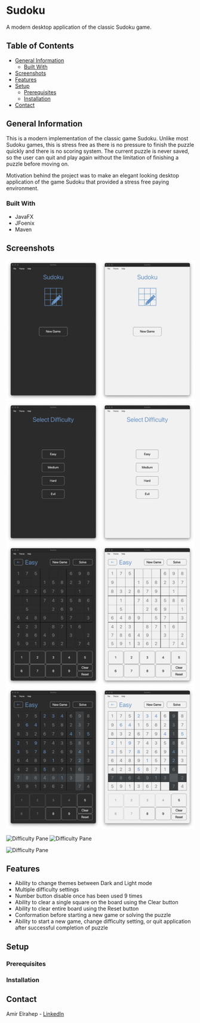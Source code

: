 # Sudoku

A modern desktop application of the classic Sudoku game.

## Table of Contents

* [General Information](#general-information)
    * [Built With](#built-with)
* [Screenshots](#screenshots)
* [Features](#features)
* [Setup](#setup)
    * [Prerequisites](prerequisites)
    * [Installation](installation)
* [Contact](#contact)

## General Information

This is a modern implementation of the classic game Sudoku. Unlike most Sudoku games, this is stress free as there is no
pressure to finish the puzzle quickly and there is no scoring system. The current puzzle is never saved, so the user can
quit and play again without the limitation of finishing a puzzle before moving on.

Motivation behind the project was to make an elegant looking desktop application of the game Sudoku that provided a
stress free paying environment.

### Built With

* JavaFX
* JFoenix
* Maven

## Screenshots

![Start Pane](src/main/resources/com/amir/images/README%20images/start_pane.png)
![Difficulty Pane](src/main/resources/com/amir/images/README%20images/difficulty_pane.png)
![Difficulty Pane](src/main/resources/com/amir/images/README%20images/game_pane.png)
![Difficulty Pane](src/main/resources/com/amir/images/README%20images/game_pane_play.png)

![Difficulty Pane](src/main/resources/com/amir/images/README%20images/test1.gif)
![Difficulty Pane](src/main/resources/com/amir/images/README%20images/test2.gif)

![Difficulty Pane](src/main/resources/com/amir/images/README%20images/game_play.gif)


## Features

* Ability to change themes between Dark and Light mode
* Multiple difficulty settings
* Number button disable once has been used 9 times
* Ability to clear a single square on the board using the Clear button
* Ability to clear entire board using the Reset button
* Conformation before starting a new game or solving the puzzle
* Ability to start a new game, change difficulty setting, or quit application after successful completion of puzzle

## Setup

### Prerequisites

### Installation

## Contact

Amir Elrahep - [LinkedIn](https://www.linkedin.com/in/amir-elrahep-4141a1154/)
